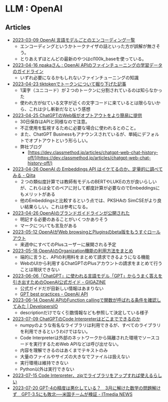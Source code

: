 # LLM : OpenAI

## Articles

- [2023-03-09 OpenAI 言語モデルごとのエンコーディング一覧](https://zenn.dev/microsoft/articles/3438cf410cc0b5)
  - エンコーディングというかトークナイザの話といった方が誤解が無さそう。
  - とりあえずほとんどの最新のやつはcl100k_baseを使っている。
- [2023-04-16 npakaさん : OpenAI APIのファインチューニングの学習データのガイドライン](https://note.com/npaka/n/n021a59452dc8)
  - いずれ必要になるかもしれないファインチューニングの知識
- [2023-04-23 tiktokenでトークンについて掘り下げた記事](https://nikkie-ftnext.hatenablog.com/entry/how-chatgpt-tokenize-japanese-text-tackling-with-tiktoken)
  - 1漢字（ユニコード）が２つのトークンに分割されているのは知らなかった
  - 使われ方が似ている文字が近くの文字コードに来ているとは限らないから、これは少し斬新だなという感想
- [2023-04-25 ChatGPTのWeb版がオプトアウトをより簡易に提供](https://openai.com/blog/new-ways-to-manage-your-data-in-chatgpt)
  - 30日保存はAPIと同様なので注意。
  - 不正使用を監視するために必要な場合に使われるとのこと。
  - また、ChatGPT Businessもアナウンスされているが、単純にデフォルトでオプトアウトという形らしい。
  - 弊社ブログ
    - [https://dev.classmethod.jp/articles/chatgpt-web-chat-history-off/](https://dev.classmethod.jp/articles/chatgpt-web-chat-history-off/)
- [2023-04-26 OpenAI の Embeddings API はイケてるのか、定量的に調べてみる - Qiita](https://qiita.com/akeyhero/items/ce371bfed64399027c23)
  - ２つの類似度計算では教師有モデルのBERTやLUKEの方が良いらしいが、これらは全てのペアに対して都度計算が必要なのでEmbeddingsにもメリットがある
  - 他のEmbeddingsと比較するという点では、PKSHAの SimCSEがより良い結果らしい。これは参考になる。
- [2023-04-26 OpenAIのブランドガイドラインが公開された](https://dev.classmethod.jp/articles/about-openai-brand-guidelines/)
  - 明記する必要のあることがいくつかありそう
  - マークについても言及がある
- [2023-05-12 OpenAIがWeb browsingとPluginsのbeta版をもうすぐロールアウト](https://help.openai.com/en/articles/6825453-chatgpt-release-notes)
  - 来週中にすべてのPlusユーザーに展開される予定
- [2023-05-18 OpenAIのOrganization機能の利用方法をまとめ](https://dev.classmethod.jp/articles/openai-organization-how-to/)
  - 端的に言うと、APIの利用料をまとめて請求できるようになる機能
  - WebのUIから利用するChatGPTのPlusアカウントの請求をまとめて行うことは現状できない
- [2023-06-06「ChatGPT」に使われる言語モデル「GPT」からうまく答えを引き出すためのOpenAI公式ガイド - GIGAZINE](https://gigazine.net/news/20230606-openai-gpt-best-practices/)
  - 公式ガイドだが目新しい情報はあまりない
  - [GPT best practices - OpenAI API](https://platform.openai.com/docs/guides/gpt-best-practices)
- [2023-06-14 OpenAI APIのFunction callingで関数が呼ばれる条件を確認してみた | DevelopersIO](https://dev.classmethod.jp/articles/openai-api-function-calling-check-condition/)
  - descriptionだけでなく引数情報なども参照して決定している様子
- [2023-07-09 ChatGPTのCode Interpreterはどこまでできるのか](https://zenn.dev/yuhei_fujita/articles/try-chat-gpt-code-interpreter)
  - numpyのような有名なライブラリは利用できるが、すべてのライブラリを利用できるというわけではない。
  - Code Interpreterは外部のネットワークから隔離された環境でソースコードを実行するためWeb APIなどは呼び出せない。
  - 内容を理解できるのはあくまでテキストのみ
  - 大量のファイルやサイズの大きなでファイルは扱えない
  - 実行環境は維持できない
  - Python以外は実行できない
- [2023-07-15 Code Interpreter、zipでライブラリをアップすれば使えるらしい](https://twitter.com/karaage0703/status/1679878343037194240)
- [2023-07-20 GPT-4の精度は悪化している？　3月に解けた数学の問題解けず　GPT-3.5にも敗北──米国チームが検証 - ITmedia NEWS](https://www.itmedia.co.jp/news/articles/2307/20/news160.html)